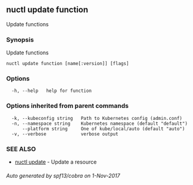 ## nuctl update function

Update functions

### Synopsis


Update functions

```
nuctl update function [name[:version]] [flags]
```

### Options

```
  -h, --help   help for function
```

### Options inherited from parent commands

```
  -k, --kubeconfig string   Path to Kubernetes config (admin.conf)
  -n, --namespace string    Kubernetes namespace (default "default")
      --platform string     One of kube/local/auto (default "auto")
  -v, --verbose             verbose output
```

### SEE ALSO
* [nuctl update](nuctl_update.md)	 - Update a resource

###### Auto generated by spf13/cobra on 1-Nov-2017
